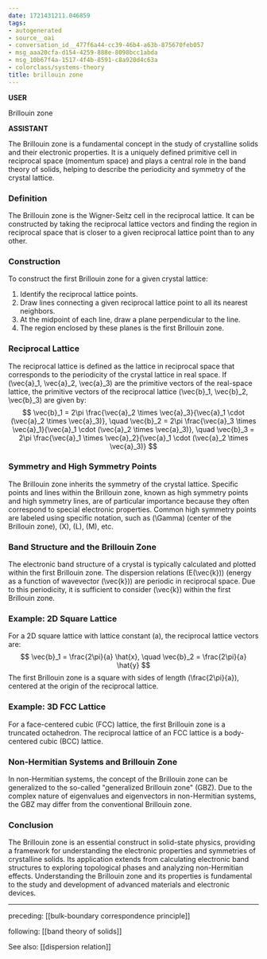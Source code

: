 ```yaml
---
date: 1721431211.046859
tags:
- autogenerated
- source__oai
- conversation_id__477f6a44-cc39-46b4-a63b-875670feb057
- msg_aaa20cfa-d154-4259-888e-8098bcc1abda
- msg_10b67f4a-1517-4f4b-8591-c8a920d4c63a
- colorclass/systems-theory
title: brillouin zone
---
```


**USER**

Brillouin zone


**ASSISTANT**

The Brillouin zone is a fundamental concept in the study of crystalline solids and their electronic properties. It is a uniquely defined primitive cell in reciprocal space (momentum space) and plays a central role in the band theory of solids, helping to describe the periodicity and symmetry of the crystal lattice.

### Definition

The Brillouin zone is the Wigner-Seitz cell in the reciprocal lattice. It can be constructed by taking the reciprocal lattice vectors and finding the region in reciprocal space that is closer to a given reciprocal lattice point than to any other.

### Construction

To construct the first Brillouin zone for a given crystal lattice:
1. Identify the reciprocal lattice points.
2. Draw lines connecting a given reciprocal lattice point to all its nearest neighbors.
3. At the midpoint of each line, draw a plane perpendicular to the line.
4. The region enclosed by these planes is the first Brillouin zone.

### Reciprocal Lattice

The reciprocal lattice is defined as the lattice in reciprocal space that corresponds to the periodicity of the crystal lattice in real space. If \(\vec{a}_1, \vec{a}_2, \vec{a}_3\) are the primitive vectors of the real-space lattice, the primitive vectors of the reciprocal lattice \(\vec{b}_1, \vec{b}_2, \vec{b}_3\) are given by:
$$
\vec{b}_1 = 2\pi \frac{\vec{a}_2 \times \vec{a}_3}{\vec{a}_1 \cdot (\vec{a}_2 \times \vec{a}_3)}, \quad
\vec{b}_2 = 2\pi \frac{\vec{a}_3 \times \vec{a}_1}{\vec{a}_1 \cdot (\vec{a}_2 \times \vec{a}_3)}, \quad
\vec{b}_3 = 2\pi \frac{\vec{a}_1 \times \vec{a}_2}{\vec{a}_1 \cdot (\vec{a}_2 \times \vec{a}_3)}
$$

### Symmetry and High Symmetry Points

The Brillouin zone inherits the symmetry of the crystal lattice. Specific points and lines within the Brillouin zone, known as high symmetry points and high symmetry lines, are of particular importance because they often correspond to special electronic properties. Common high symmetry points are labeled using specific notation, such as \(\Gamma\) (center of the Brillouin zone), \(X\), \(L\), \(M\), etc.

### Band Structure and the Brillouin Zone

The electronic band structure of a crystal is typically calculated and plotted within the first Brillouin zone. The dispersion relations \(E(\vec{k})\) (energy as a function of wavevector \(\vec{k}\)) are periodic in reciprocal space. Due to this periodicity, it is sufficient to consider \(\vec{k}\) within the first Brillouin zone.

### Example: 2D Square Lattice

For a 2D square lattice with lattice constant \(a\), the reciprocal lattice vectors are:
$$
\vec{b}_1 = \frac{2\pi}{a} \hat{x}, \quad \vec{b}_2 = \frac{2\pi}{a} \hat{y}
$$
The first Brillouin zone is a square with sides of length \(\frac{2\pi}{a}\), centered at the origin of the reciprocal lattice.

### Example: 3D FCC Lattice

For a face-centered cubic (FCC) lattice, the first Brillouin zone is a truncated octahedron. The reciprocal lattice of an FCC lattice is a body-centered cubic (BCC) lattice.

### Non-Hermitian Systems and Brillouin Zone

In non-Hermitian systems, the concept of the Brillouin zone can be generalized to the so-called "generalized Brillouin zone" (GBZ). Due to the complex nature of eigenvalues and eigenvectors in non-Hermitian systems, the GBZ may differ from the conventional Brillouin zone.

### Conclusion

The Brillouin zone is an essential construct in solid-state physics, providing a framework for understanding the electronic properties and symmetries of crystalline solids. Its application extends from calculating electronic band structures to exploring topological phases and analyzing non-Hermitian effects. Understanding the Brillouin zone and its properties is fundamental to the study and development of advanced materials and electronic devices.


---

preceding: [[bulk-boundary correspondence principle]]  


following: [[band theory of solids]]

See also: [[dispersion relation]]